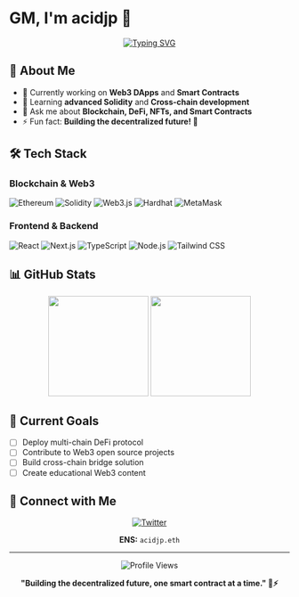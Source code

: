 # GM, I'm acidjp 👋

<div align="center">
  
[![Typing SVG](https://readme-typing-svg.herokuapp.com?font=Fira+Code&pause=1000&color=F75C7E&width=435&lines=Web3+Developer;Blockchain+Enthusiast;Smart+Contract+Developer)](https://git.io/typing-svg)

</div>

## 🚀 About Me
- 🔭 Currently working on **Web3 DApps** and **Smart Contracts**
- 🌱 Learning **advanced Solidity** and **Cross-chain development**
- 💬 Ask me about **Blockchain, DeFi, NFTs, and Smart Contracts**
- ⚡ Fun fact: **Building the decentralized future! 🔗**

## 🛠️ Tech Stack

### Blockchain & Web3
![Ethereum](https://img.shields.io/badge/-Ethereum-3C3C3D?style=flat-square&logo=ethereum&logoColor=white)
![Solidity](https://img.shields.io/badge/-Solidity-363636?style=flat-square&logo=solidity&logoColor=white)
![Web3.js](https://img.shields.io/badge/-Web3.js-F16822?style=flat-square&logo=web3.js&logoColor=white)
![Hardhat](https://img.shields.io/badge/-Hardhat-FFF100?style=flat-square&logo=hardhat&logoColor=black)
![MetaMask](https://img.shields.io/badge/-MetaMask-F6851B?style=flat-square&logo=metamask&logoColor=white)

### Frontend & Backend
![React](https://img.shields.io/badge/-React-61DAFB?style=flat-square&logo=react&logoColor=black)
![Next.js](https://img.shields.io/badge/-Next.js-000000?style=flat-square&logo=next.js&logoColor=white)
![TypeScript](https://img.shields.io/badge/-TypeScript-3178C6?style=flat-square&logo=typescript&logoColor=white)
![Node.js](https://img.shields.io/badge/-Node.js-339933?style=flat-square&logo=node.js&logoColor=white)
![Tailwind CSS](https://img.shields.io/badge/-Tailwind%20CSS-38B2AC?style=flat-square&logo=tailwind-css&logoColor=white)

## 📊 GitHub Stats

<div align="center">
  <img height="180em" src="https://github-readme-stats.vercel.app/api?username=acid1010&show_icons=true&theme=radical&include_all_commits=true&count_private=true"/>
  <img height="180em" src="https://github-readme-stats.vercel.app/api/top-langs/?username=acid1010&layout=compact&langs_count=7&theme=radical"/>
</div>

## 🎯 Current Goals
- [ ] Deploy multi-chain DeFi protocol
- [ ] Contribute to Web3 open source projects
- [ ] Build cross-chain bridge solution
- [ ] Create educational Web3 content

## 🤝 Connect with Me

<div align="center">
  
[![Twitter](https://img.shields.io/badge/-Twitter-1DA1F2?style=for-the-badge&logo=twitter&logoColor=white)](https://twitter.com/0xRasyid)

**ENS:** `acidjp.eth`

</div>

---

<div align="center">
  <img src="https://komarev.com/ghpvc/?username=acid1010E&label=Profile%20views&color=0e75b6&style=flat" alt="Profile Views" />
</div>

<div align="center">
  
**"Building the decentralized future, one smart contract at a time." 🔗⚡**

</div>
